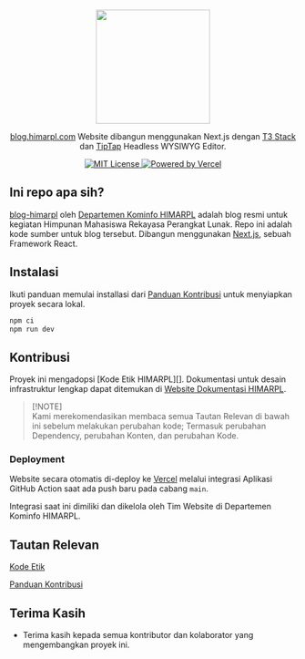 <p align="center">
  <br />
  <a href="https://www.himarpl.com">
    <picture>
      <source media="(prefers-color-scheme: dark)" srcset="https://cdn.jsdelivr.net/gh/himarplupi/assets-himarpl@v1.3.5/images/logo/logo-landscape-dark.png">
      <img src="https://cdn.jsdelivr.net/gh/himarplupi/assets-himarpl@v1.3.5/images/logo/logo-landscape-light.png" width="200px">
    </picture>
  </a>
</p>

<p align="center">
  <a href="https://blog.himarpl.com">blog.himarpl.com</a> Website dibangun menggunakan Next.js dengan <a href="https://create.t3.gg/en/introduction">T3 Stack</a> dan <a href="https://tiptap.dev/">TipTap</a> Headless WYSIWYG Editor.
</p>

<p align="center">
  <a title="MIT License" href="LICENSE">
    <img src="https://img.shields.io/badge/license-MIT-blue" alt="MIT License" />
  </a>
  <a title="Vercel" href="https://vercel.com">
    <picture>
      <source media="(prefers-color-scheme: dark)" srcset="https://img.shields.io/badge/powered%20by-Vercel%20%E2%96%B2-white">
      <img src="https://img.shields.io/badge/powered%20by-Vercel%20%E2%96%B2-black" alt="Powered by Vercel">
    </picture>
  </a>
  <br />
</p>

## Ini repo apa sih?

[blog-himarpl](https://blog.himarpl.com/) oleh [Departemen Kominfo HIMARPL](https://www.himarpl.com/about/be/kominfo) adalah blog resmi untuk kegiatan Himpunan Mahasiswa Rekayasa Perangkat Lunak. Repo ini adalah kode sumber untuk blog tersebut. Dibangun menggunakan [Next.js](https://nextjs.org), sebuah Framework React.

## Instalasi

Ikuti panduan memulai installasi dari [Panduan Kontribusi][] untuk menyiapkan proyek secara lokal.

```bash
npm ci
npm run dev
```

## Kontribusi

Proyek ini mengadopsi [Kode Etik HIMARPL][].
Dokumentasi untuk desain infrastruktur lengkap dapat ditemukan di [Website Dokumentasi HIMARPL](https://docs.himarpl.com).

> \[!NOTE]\
> Kami merekomendasikan membaca semua Tautan Relevan di bawah ini sebelum melakukan perubahan kode; Termasuk perubahan Dependency, perubahan Konten, dan perubahan Kode.

### Deployment

Website secara otomatis di-deploy ke [Vercel](https://vercel.com) melalui integrasi Aplikasi GitHub Action saat ada push baru pada cabang `main`.

Integrasi saat ini dimiliki dan dikelola oleh Tim Website di Departemen Kominfo HIMARPL.

## Tautan Relevan

[Kode Etik][]

[Panduan Kontribusi][]

## Terima Kasih

- Terima kasih kepada semua kontributor dan kolaborator yang mengembangkan proyek ini.

[kode etik]: https://github.com/himarplupi/blog-himarpl/blob/main/CODE_OF_CONDUCT.md
[panduan kontribusi]: https://github.com/himarplupi/blog-himarpl/blob/main/CONTRIBUTING.md
